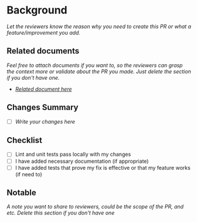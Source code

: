 # Background
<i>Let the reviewers know the reason why you need to create this PR or what a feature/improvement you add.</i>

## Related documents
<i>Feel free to attach documents if you want to, so the reviewers can grasp the context more or validate about the PR you made. Just delete the section if you don't have one.</i>
- [<i>Related document here</i>](https://google.com)

## Changes Summary
- [ ] <i>Write your changes here</i>

## Checklist
- [ ] Lint and unit tests pass locally with my changes
- [ ] I have added necessary documentation (if appropriate)
- [ ] I have added tests that prove my fix is effective or that my feature works (if need to)

## Notable
<i>A note you want to share to reviewers, could be the scope of the PR, and etc. Delete this section if you don't have one</i>